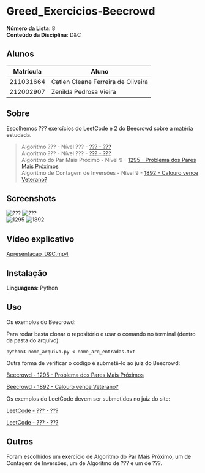 # Greed_Exercicios-Beecrowd

**Número da Lista**: 8<br>
**Conteúdo da Disciplina**: D&C<br>

## Alunos
| Matrícula | Aluno                              |
| --------- | ---------------------------------- |
| 211031664 | Catlen Cleane Ferreira de Oliveira |
| 212002907 | Zenilda Pedrosa Vieira             |

## Sobre 
Escolhemos ??? exercícios do LeetCode e 2 do Beecrowd sobre a matéria estudada. 

> Algoritmo ??? - Nível ??? - [??? - ???](134/LeetCode_134_Posto_de_Gasolina.py)<br>
> Algoritmo ??? - Nível ??? - [??? - ???](630/LeetCode_630_Cronograma_do_Curso_III.py)<br>
> Algoritmo do Par Mais Próximo - Nível 9 - [1295 - Problema dos Pares Mais Próximos](1295/1295_Problema_dos_Pares_Mais_Proximos.py)<br>
> Algoritmo de Contagem de Inversões - Nível 9 - [1892 - Calouro vence Veterano?](1892/1892_Calouro_Vence_Veterano.py)<br>


## Screenshots

![???](134/Submissao_Aceita_LeetCode_134_Posto_de_Gasolina.JPG)
![???](630/Submissao_Aceita_LeetCode_630_Cronograma_do_Curso_III.JPG)<br>
![1295](1021/Submissao_Aceita_Beecrowd_1295_Problema_dos_Pares_Mais_Proximos.JPG)
![1892](2115/Submissao_Aceita_Beecrowd_1892_Calouro_Vence_Veterano.JPG)<br>


## Vídeo explicativo

[Apresentacao_D&C.mp4](Apresentacao_D&C.mp4)

## Instalação 
**Linguagens**: Python 

## Uso 
Os exemplos do Beecrowd:

Para rodar basta clonar o repositório e usar o comando no terminal (dentro da pasta do arquivo):

    python3 nome_arquivo.py < nome_arq_entradas.txt

Outra forma de verificar o código é submetê-lo ao juiz do Beecrowd:

[Beecrowd - 1295 - Problema dos Pares Mais Próximos](https://www.beecrowd.com.br/judge/pt/problems/view/1295)<br>

[Beecrowd - 1892 - Calouro vence Veterano?](https://www.beecrowd.com.br/judge/pt/problems/view/1892)<br>

Os exemplos do LeetCode devem ser submetidos no juiz do site:

[LeetCode - ??? - ???](https://leetcode.com/problems/gas-station/)<br>

[LeetCode - ??? - ???](https://leetcode.com/problems/course-schedule-iii/description/)<br>

    
## Outros 
Foram escolhidos um exercício de Algoritmo do Par Mais Próximo, um de Contagem de Inversões, um de Algoritmo de ??? e um de ???.
